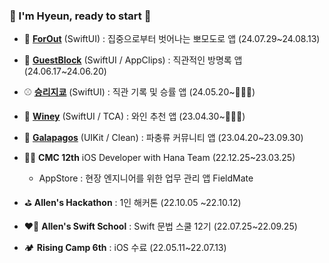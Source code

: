 ### 💫 I'm Hyeun, ready to start 
* 👻 [**ForOut**](https://github.com/DeveloperAcademy-POSTECH/2024-MC3-A16-PalangPalang) (SwiftUI) : 집중으로부터 벗어나는 뽀모도로 앱 (24.07.29~24.08.13)
* 🤖 [**GuestBlock**](https://github.com/DeveloperAcademy-POSTECH/2024-NC2-A46-App-Clips) (SwiftUI / AppClips) : 직관적인 방명록 앱 (24.06.17~24.06.20)
* ⚾️ [**승리지쿄**](https://github.com/DeveloperAcademy-POSTECH/2024-MC2-A11-YANOLJA) (SwiftUI) : 직관 기록 및 승률 앱 (24.05.20~🏃‍♀️‍➡️)
* 🍷 [**Winey**](https://github.com/AdultOfNineteen/WINEY-iOS) (SwiftUI / TCA) : 와인 추천 앱 (23.04.30~🏃‍♀️‍➡️)
* 🦎 [**Galapagos**](https://github.com/BusyModernPeople/Galapagos-iOS) (UIKit / Clean) : 파충류 커뮤니티 앱 (23.04.20~23.09.30)
* 👩‍💻 **CMC 12th** iOS Developer with Hana Team (22.12.25~23.03.25)
  * AppStore : 현장 엔지니어를 위한 업무 관리 앱 FieldMate
* ⛳️ **Allen's Hackathon** : 1인 해커톤 (22.10.05 ~22.10.12)

* ❤️‍🔥 **Allen's Swift School** : Swift 문법 스쿨 12기 (22.07.25~22.09.25)


* 🏕️ **Rising Camp 6th** : iOS 수료 (22.05.11~22.07.13)
